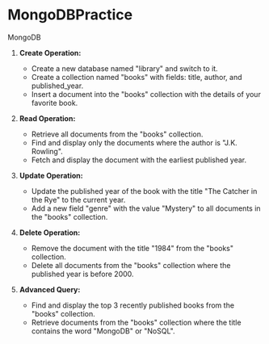 # MongoDBPractice
MongoDB 

1. **Create Operation:**
   - Create a new database named "library" and switch to it.
   - Create a collection named "books" with fields: title, author, and published_year.
   - Insert a document into the "books" collection with the details of your favorite book.

2. **Read Operation:**
   - Retrieve all documents from the "books" collection.
   - Find and display only the documents where the author is "J.K. Rowling".
   - Fetch and display the document with the earliest published year.

3. **Update Operation:**
   - Update the published year of the book with the title "The Catcher in the Rye" to the current year.
   - Add a new field "genre" with the value "Mystery" to all documents in the "books" collection.

4. **Delete Operation:**
   - Remove the document with the title "1984" from the "books" collection.
   - Delete all documents from the "books" collection where the published year is before 2000.

5. **Advanced Query:**
   - Find and display the top 3 recently published books from the "books" collection.
   - Retrieve documents from the "books" collection where the title contains the word "MongoDB" or "NoSQL".

